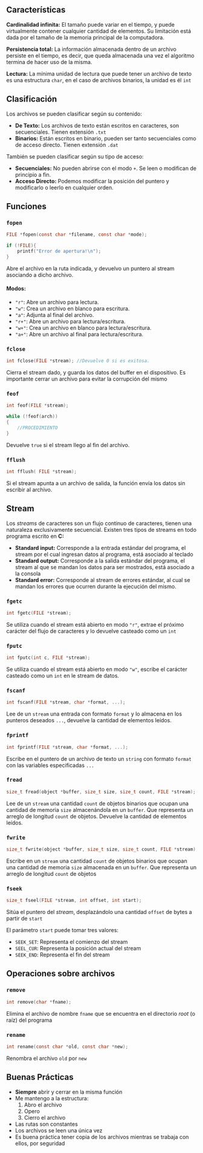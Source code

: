 ## Características

**Cardinalidad infinita:** El tamaño puede variar en el tiempo, y puede virtualmente contener cualquier cantidad de elementos. Su limitación está dada por el tamaño de la memoria principal de la computadora.

**Persistencia total:** La información almacenada dentro de un archivo persiste en el tiempo, es decir, que queda almacenada una vez el algoritmo termina de hacer uso de la misma.

**Lectura:** La mínima unidad de lectura que puede tener un archivo de texto es una estructura `char`, en el caso de archivos binarios, la unidad es él `int`

## Clasificación

Los archivos se pueden clasificar según su contenido:

- **De Texto:** Los archivos de texto están escritos en caracteres, son secuenciales. Tienen extensión `.txt`
- **Binarios:** Están escritos en binario, pueden ser tanto secuenciales como de acceso directo. Tienen extensión `.dat`

También se pueden clasificar según su tipo de acceso:

- **Secuenciales:** No pueden abrirse con el modo `+`. Se leen o modifican de principio a fin.
- **Acceso Directo:** Podemos modificar la posición del puntero y modificarlo o leerlo en cualquier orden.

## Funciones

### `fopen`

```c
FILE *fopen(const char *filename, const char *mode);

if (!FILE){
	printf("Error de apertura!\n");
}
```

Abre el archivo en la ruta indicada, y devuelvo un puntero al stream asociando a dicho archivo.

#### Modos:

- `"r"`: Abre un archivo para lectura.
- `"w"`: Crea un archivo en blanco para escritura.
- `"a"`: Adjunta al final del archivo.
- `"r+"`: Abre un archivo para lectura/escritura.
- `"w+"`: Crea un archivo en blanco para lectura/escritura.
- `"a+"`: Abre un archivo al final para lectura/escritura.

### `fclose`

```c
int fclose(FILE *stream); //Devuelve 0 si es exitosa.
```

Cierra el stream dado, y guarda los datos del buffer en el dispositivo. Es importante cerrar un archivo para evitar la corrupción del mismo

### `feof`

```c
int feof(FILE *stream);

while (!feof(arch))
{
	//PROCEDIMIENTO
}
```

Devuelve `true` si el stream llego al fin del archivo.

### `fflush`

```c
int fflush( FILE *stream);
```

Si el stream apunta a un archivo de salida, la función envía los datos sin escribir al archivo.

## Stream

Los *streams* de caracteres son un flujo continuo de caracteres, tienen una naturaleza exclusivamente secuencial. Existen tres tipos de streams en todo programa escrito en **C:**

- **Standard input:** Corresponde a la entrada estándar del programa, el stream por el cual ingresan datos al programa, está asociado al teclado
- **Standard output:** Corresponde a la salida estándar del programa, el stream al que se mandan los datos para ser mostrados, está asociado a la consola
- **Standard error:** Corresponde al stream de errores estándar, al cual se mandan los errores que ocurren durante la ejecución del mismo.

### `fgetc`

```c
int fgetc(FILE *stream);
```

Se utiliza cuando el stream está abierto en modo `"r"`, extrae el próximo carácter del flujo de caracteres y lo devuelve casteado como un `int`

### `fputc`

```c
int fputc(int c, FILE *stream);
```

Se utiliza cuando el stream está abierto en modo `"w"`, escribe el carácter casteado como un `int` en le stream de datos.

### `fscanf`

```c
int fscanf(FILE *stream, char *format, ...);
```

Lee de un `stream` una entrada con formato `format` y lo almacena en los punteros deseados `...`, devuelve la cantidad de elementos leídos.

### `fprintf`

```c
int fprintf(FILE *stream, char *format, ...);
```

Escribe en el puntero de un archivo de texto un `string` con formato `format` con las variables especificadas `...`

### `fread`

```c
size_t fread(object *buffer, size_t size, size_t count, FILE *stream);
```

Lee de un `stream` una cantidad `count` de objetos binarios que ocupan una cantidad de memoria `size` almacenándola en un `buffer`. Que representa un arreglo de longitud `count` de objetos. Devuelve la cantidad de elementos leídos.

### `fwrite`

```c
size_t fwrite(object *buffer, size_t size, size_t count, FILE *stream);
```

Escribe en un `stream` una cantidad `count` de objetos binarios que ocupan una cantidad de memoria `size` almacenada en un `buffer`. Que representa un arreglo de longitud `count` de objetos

### `fseek`

```c
size_t fseel(FILE *stream, int offset, int start);
```

Sitúa el puntero del *stream*, desplazándolo una cantidad `offset` de bytes a partir de `start`

El parámetro `start` puede tomar tres valores:

- `SEEK_SET`: Representa el comienzo del stream
- `SEEL_CUR`: Representa la posición actual del stream
- `SEEK_END`: Representa el fin del stream

## Operaciones sobre archivos

### `remove`

```c
int remove(char *fname);
```

Elimina el archivo de nombre `fname` que se encuentra en el directorio *root* (o raíz) del programa

### `rename`

```c
int rename(const char *old, const char *new);
```

Renombra el archivo `old` por `new`

## Buenas Prácticas

- **Siempre** abrir y cerrar en la misma función
- Me mantengo a la estructura:
	1. Abro el archivo
	2. Opero
	3. Cierro el archivo
- Las rutas son constantes
- Los archivos se leen una única vez
- Es buena práctica tener copia de los archivos mientras se trabaja con ellos, por seguridad
